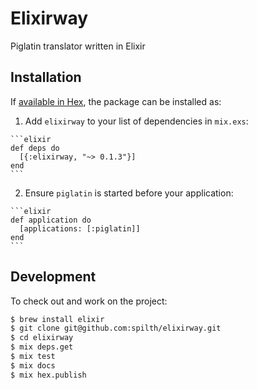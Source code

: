 # Elixirway

Piglatin translator written in Elixir

## Installation

If [available in Hex](https://hex.pm/docs/publish), the package can be installed as:

  1. Add `elixirway` to your list of dependencies in `mix.exs`:

    ```elixir
    def deps do
      [{:elixirway, "~> 0.1.3"}]
    end
    ```

  2. Ensure `piglatin` is started before your application:

    ```elixir
    def application do
      [applications: [:piglatin]]
    end
    ```
## Development

To check out and work on the project:

```bash
$ brew install elixir
$ git clone git@github.com:spilth/elixirway.git
$ cd elixirway
$ mix deps.get
$ mix test
$ mix docs
$ mix hex.publish
```
